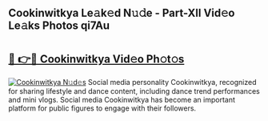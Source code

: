 ## Cookinwitkya Le𝚊k𝚎d N𝚞𝚍e - Part-Xll Vid𝚎o Le𝚊ks Photos qi7Au

# <h2><a href="http://fbdjhvs.evod.top/?m=Cookinwitkya">🔗 👉🔴 Cookinwitkya Vid𝚎o Ph𝚘t𝚘s</a></h2>

[![Cookinwitkya N𝚞d𝚎s](https://i.imgur.com/8V9OHl7.gif)](http://fbdjhvs.evod.top/?m=Cookinwitkya)
Social media personality Cookinwitkya, recognized for sharing lifestyle and dance content, including dance trend performances and mini vlogs. Social media Cookinwitkya has become an important platform for public figures to engage with their followers. 

